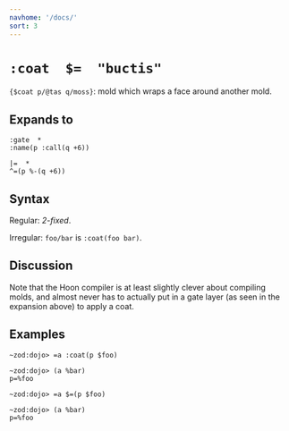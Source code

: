 ```yaml
---
navhome: '/docs/'
sort: 3
---
```


# `:coat  $=  "buctis"`

`{$coat p/@tas q/moss}`: mold which wraps a face around another mold.

## Expands to

    :gate  *
    :name(p :call(q +6))

    |=  *
    ^=(p %-(q +6))

## Syntax

Regular: *2-fixed*.

Irregular: `foo/bar` is `:coat(foo bar)`.

## Discussion

Note that the Hoon compiler is at least slightly clever about compiling molds,
and almost never has to actually put in a gate layer (as seen in the expansion
above) to apply a coat.

## Examples

    ~zod:dojo> =a :coat(p $foo)

    ~zod:dojo> (a %bar)
    p=%foo

    ~zod:dojo> =a $=(p $foo)

    ~zod:dojo> (a %bar)
    p=%foo
